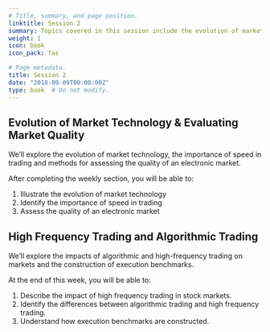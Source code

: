 ```yaml
---
# Title, summary, and page position.
linktitle: Session 2
summary: Topics covered in this session include the evolution of market technology, evaluating market quality,  high frequency trading  and algorithmic trading.
weight: 1
icon: book
icon_pack: fas

# Page metadata.
title: Session 2
date: "2018-09-09T00:00:00Z"
type: book  # Do not modify.
---
```


## Evolution of Market Technology & Evaluating Market Quality

We’ll explore the evolution of market technology, the importance of speed in trading and methods for assessing the quality of an electronic market.

After completing the weekly section, you will be able to:
1. Illustrate the evolution of market technology 
1. Identify the importance of speed in trading 
1. Assess the quality of an electronic market 

## High Frequency Trading and Algorithmic Trading

We’ll explore the impacts of algorithmic and high-frequency trading on markets and the construction of execution benchmarks.


At the end of this week, you will be able to: 
1. Describe the impact of high frequency trading in stock markets. 
1. Identify the differences between algorithmic trading and high frequency trading.  
1. Understand how execution benchmarks are constructed. 
</br></br>
